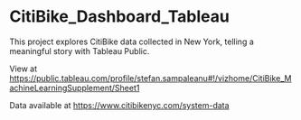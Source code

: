 # CitiBike_Dashboard_Tableau
This project explores CitiBike data collected in New York, telling a meaningful story with Tableau Public.

View at https://public.tableau.com/profile/stefan.sampaleanu#!/vizhome/CitiBike_MachineLearningSupplement/Sheet1

Data available at https://www.citibikenyc.com/system-data
